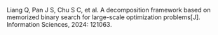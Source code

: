 

Liang Q, Pan J S, Chu S C, et al. A decomposition framework based on memorized binary search for large-scale optimization problems[J]. Information Sciences, 2024: 121063.
